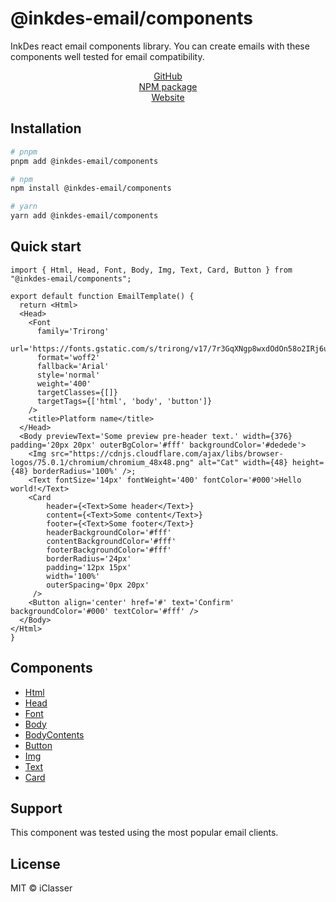 # @inkdes-email/components
InkDes react email components library. You can create emails with these components well tested for email compatibility.
<br />


<div style='text-align:center'>
  <a href='https://github.com/iClasser/inkdes-email-comps'>GitHub<a>
  </hr>
</div>


<div style='text-align:center'>
  <a href='https://www.npmjs.com/package/@inkdes-email/components'>NPM package<a>
  </hr>
</div>


<div style='text-align:center'>
  <a href='https://inkdes.com'>Website<a>
  </hr>
</div>

## Installation

```bash
# pnpm
pnpm add @inkdes-email/components

# npm
npm install @inkdes-email/components

# yarn
yarn add @inkdes-email/components
```

## Quick start

```tsx
import { Html, Head, Font, Body, Img, Text, Card, Button } from "@inkdes-email/components";

export default function EmailTemplate() {
  return <Html>
  <Head>
    <Font 
      family='Trirong'
      url='https://fonts.gstatic.com/s/trirong/v17/7r3GqXNgp8wxdOdOn58o2IRj6unHgw.woff2'
      format='woff2'
      fallback='Arial'
      style='normal'
      weight='400'
      targetClasses={[]}
      targetTags={['html', 'body', 'button']}
    />
    <title>Platform name</title>
  </Head>
  <Body previewText='Some preview pre-header text.' width={376} padding='20px 20px' outerBgColor='#fff' backgroundColor='#dedede'>
    <Img src="https://cdnjs.cloudflare.com/ajax/libs/browser-logos/75.0.1/chromium/chromium_48x48.png" alt="Cat" width={48} height={48} borderRadius='100%' />;
    <Text fontSize='14px' fontWeight='400' fontColor='#000'>Hello world!</Text>
    <Card 
        header={<Text>Some header</Text>}
        content={<Text>Some content</Text>}
        footer={<Text>Some footer</Text>}
        headerBackgroundColor='#fff'
        contentBackgroundColor='#fff'
        footerBackgroundColor='#fff'
        borderRadius='24px' 
        padding='12px 15px'
        width='100%'
        outerSpacing='0px 20px' 
     />
    <Button align='center' href='#' text='Confirm' backgroundColor='#000' textColor='#fff' />
  </Body>
</Html>
}
```

## Components

 - <a href='https://github.com/iClasser/inkdes-email-comps/tree/canary/packages/html'>Html</a>
 - <a href='https://github.com/iClasser/inkdes-email-comps/tree/canary/packages/head'>Head</a>
 - <a href='https://github.com/iClasser/inkdes-email-comps/tree/canary/packages/font'>Font</a>
 - <a href='https://github.com/iClasser/inkdes-email-comps/tree/canary/packages/body'>Body</a>
 - <a href='https://github.com/iClasser/inkdes-email-comps/tree/canary/packages/body-contents'>BodyContents</a>
 - <a href='https://github.com/iClasser/inkdes-email-comps/tree/canary/packages/button'>Button</a>
 - <a href='https://github.com/iClasser/inkdes-email-comps/tree/canary/packages/img'>Img</a>
 - <a href='https://github.com/iClasser/inkdes-email-comps/tree/canary/packages/text'>Text</a>
 - <a href='https://github.com/iClasser/inkdes-email-comps/tree/canary/packages/card'>Card</a>

## Support

This component was tested using the most popular email clients.

## License

MIT © iClasser


